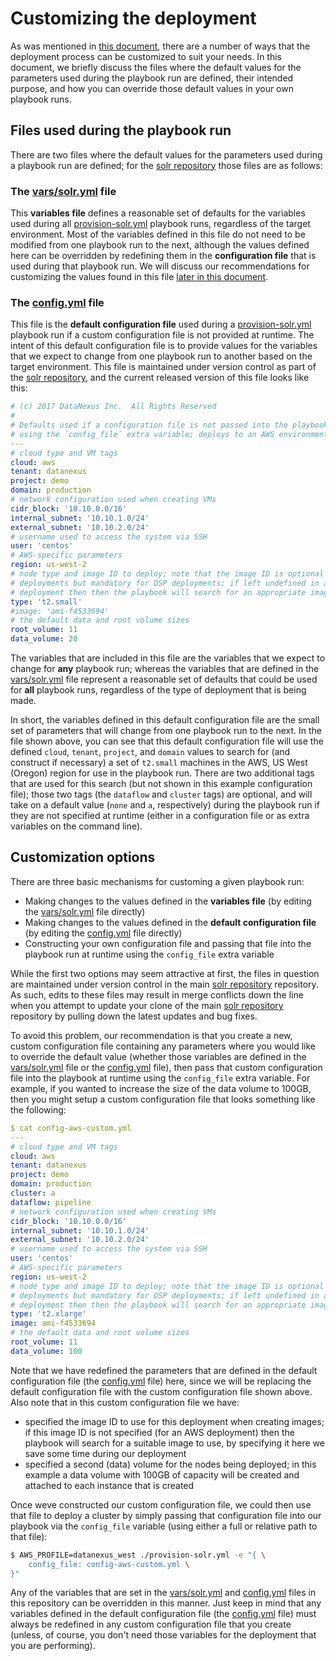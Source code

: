 # Customizing the deployment
As was mentioned in [this document](Deployment-Scenarios.md), there are a number of ways that the deployment process can be customized to suit your needs. In this document, we briefly discuss the files where the default values for the parameters used during the playbook run are defined, their intended purpose, and how you can override those default values in your own playbook runs.

## Files used during the playbook run
There are two files where the default values for the parameters used during a playbook run are defined; for the [solr repository](https://github.com/Datanexus/solr) those files are as follows:

### The [vars/solr.yml](../vars/solr.yml) file
This **variables file** defines a reasonable set of defaults for the variables used during all [provision-solr.yml](../provision-solr.yml) playbook runs, regardless of the target environment. Most of the variables defined in this file do not need to be modified from one playbook run to the next, although the values defined here can be overridden by redefining them in the **configuration file** that is used during that playbook run. We will discuss our recommendations for customizing the values found in this file [later in this document](#customization-options).

### The [config.yml](../config.yml) file

This file is the **default configuration file** used during a [provision-solr.yml](../provision-solr.yml) playbook run if a custom configuration file is not provided at runtime. The intent of this default configuration file is to provide values for the variables that we expect to change from one playbook run to another based on the target environment. This file is maintained under version control as part of the [solr repository](https://github.com/Datanexus/solr), and the current released version of this file looks like this:

```yaml
# (c) 2017 DataNexus Inc.  All Rights Reserved
#
# Defaults used if a configuration file is not passed into the playbook run
# using the `config_file` extra variable; deploys to an AWS environment
---
# cloud type and VM tags
cloud: aws
tenant: datanexus
project: demo
domain: production
# network configuration used when creating VMs
cidr_block: '10.10.0.0/16'
internal_subnet: '10.10.1.0/24'
external_subnet: '10.10.2.0/24'
# username used to access the system via SSH
user: 'centos'
# AWS-specific parameters
region: us-west-2
# node type and image ID to deploy; note that the image ID is optional for AWS
# deployments but mandatory for OSP deployments; if left undefined in an AWS
# deployment then then the playbook will search for an appropriate image to use
type: 't2.small'
#image: 'ami-f4533694'
# the default data and root volume sizes
root_volume: 11
data_volume: 20
```

The variables that are included in this file are the variables that we expect to change for **any** playbook run; whereas the variables that are defined in the [vars/solr.yml](../vars/solr.yml) file represent a reasonable set of defaults that could be used for **all** playbook runs, regardless of the type of deployment that is being made.

In short, the variables defined in this default configuration file are the small set of parameters that will change from one playbook run to the next. In the file shown above, you can see that this default configuration file will use the defined `cloud`, `tenant`, `project`, and `domain` values to search for (and construct if necessary) a set of `t2.small` machines in the AWS, US West (Oregon) region for use in the playbook run. There are two additional tags that are used for this search (but not shown in this example configuration file); those two tags (the `dataflow` and `cluster` tags) are optional, and will take on a default value (`none` and `a`, respectively) during the playbook run if they are not specified at runtime (either in a configuration file or as extra variables on the command line).

## Customization options
There are three basic mechanisms for customing a given playbook run:

* Making changes to the values defined in the **variables file** (by editing the [vars/solr.yml](../vars/solr.yml) file directly)
* Making changes to the values defined in the **default configuration file** (by editing the [config.yml](../config.yml) file directly)
* Constructing your own configuration file and passing that file into the playbook run at runtime using the `config_file` extra variable

While the first two options may seem attractive at first, the files in question are maintained under version control in the main [solr repository](https://github.com/Datanexus/solr) repository. As such, edits to these files may result in merge conflicts down the line when you attempt to update your clone of the main [solr repository](https://github.com/Datanexus/solr) repository by pulling down the latest updates and bug fixes.

To avoid this problem, our recommendation is that you create a new, custom configuration file containing any parameters where you would like to override the default value (whether those variables are defined in the [vars/solr.yml](../vars/solr.yml) file or the [config.yml](../config.yml) file), then pass that custom configuration file into the playbook at runtime using the `config_file` extra variable. For example, if you wanted to increase the size of the data volume to 100GB, then you might setup a custom configuration file that looks something like the following:

```yaml
$ cat config-aws-custom.yml
---
# cloud type and VM tags
cloud: aws
tenant: datanexus
project: demo
domain: production
cluster: a
dataflow: pipeline
# network configuration used when creating VMs
cidr_block: '10.10.0.0/16'
internal_subnet: '10.10.1.0/24'
external_subnet: '10.10.2.0/24'
# username used to access the system via SSH
user: 'centos'
# AWS-specific parameters
region: us-west-2
# node type and image ID to deploy; note that the image ID is optional for AWS
# deployments but mandatory for OSP deployments; if left undefined in an AWS
# deployment then then the playbook will search for an appropriate image to use
type: 't2.xlarge'
image: ami-f4533694
# the default data and root volume sizes
root_volume: 11
data_volume: 100
```

Note that we have redefined the parameters that are defined in the default configuration file (the [config.yml](../config.yml) file) here, since we will be replacing the default configuration file with the custom configuration file shown above. Also note that in this custom configuration file we have:

* specified the image ID to use for this deployment when creating images; if this image ID is not specified (for an AWS deployment) then the playbook will search for a suitable image to use, by specifying it here we save some time during our deployment
* specified a second (data) volume for the nodes being deployed; in this example a data volume with 100GB of capacity will be created and attached to each instance that is created

Once weve constructed our custom configuration file, we could then use that file to deploy a cluster by simply passing that configuration file into our playbook via the `config_file` variable (using either a full or relative path to that file):

```bash
$ AWS_PROFILE=datanexus_west ./provision-solr.yml -e "{ \
    config_file: config-aws-custom.yml \
}"
```

Any of the variables that are set in the [vars/solr.yml](../vars/solr.yml) and [config.yml](../config.yml) files in this repository can be overridden in this manner. Just keep in mind that any variables defined in the default configuration file (the [config.yml](../config.yml) file) must always be redefined in any custom configuration file that you create (unless, of course, you don't need those variables for the deployment that you are performing).
